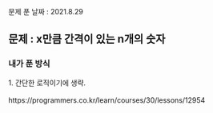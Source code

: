 문제 푼 날짜 : 2021.8.29

<h2>문제 : x만큼 간격이 있는 n개의 숫자</h2>

<h3>내가 푼 방식</h3>
<div>1. 간단한 로직이기에 생략.</div>
<br>
https://programmers.co.kr/learn/courses/30/lessons/12954